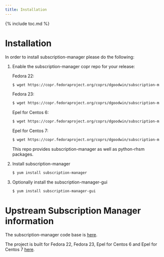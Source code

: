 ```yaml
---
title: Installation
---
```

{% include toc.md %}

# Installation

In order to install subscription-manager please do the following:

1. Enable the subscription-manager copr repo for your release:

   Fedora 22:

   ```bash
   $ wget https://copr.fedoraproject.org/coprs/dgoodwin/subscription-manager/repo/fedora-22/dgoodwin-subscription-manager-fedora-22.repo -O /etc/yum.repos.d/dgoodwin-subscription-manager-fedora-22.repo
   ```

   Fedora 23:

   ```bash
   $ wget https://copr.fedoraproject.org/coprs/dgoodwin/subscription-manager/repo/fedora-23/dgoodwin-subscription-manager-fedora-23.repo -O /etc/yum.repos.d/dgoodwin-subscription-manager-fedora-23.repo
   ```
   Epel for Centos 6:

   ```bash
   $ wget https://copr.fedoraproject.org/coprs/dgoodwin/subscription-manager/repo/epel-6/dgoodwin-subscription-manager-epel-6.repo -O /etc/yum.repos.d/dgoodwin-subscription-manager-epel-6.repo
   ```
   Epel for Centos 7:

   ```bash
   $ wget https://copr.fedoraproject.org/coprs/dgoodwin/subscription-manager/repo/epel-7/dgoodwin-subscription-manager-epel-7.repo -O /etc/yum.repos.d/dgoodwin-subscription-manager-epel-7.repo
   ```

   This repo provides subscription-manager as well as python-rhsm packages.

1. Install subscription-manager

   ```bash
   $ yum install subscription-manager
   ```
1. Optionally install the subscription-manager-gui

   ```bash
   $ yum install subscription-manager-gui
   ```


# Upstream Subscription Manager information
The subscription-manager code base is [here](http://github.com/candlepin/subscription-manager).

The project is built for Fedora 22, Fedora 23, Epel for Centos 6 and Epel for Centos 7 [here](https://copr.fedoraproject.org/coprs/dgoodwin/subscription-manager/).
